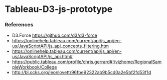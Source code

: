 # Tableau-D3-js-prototype

### References 
* D3.Force https://github.com/d3/d3-force
* https://onlinehelp.tableau.com/current/api/js_api/en-us/JavaScriptAPI/js_api_concepts_filtering.htm
* https://onlinehelp.tableau.com/current/api/js_api/en-us/JavaScriptAPI/js_api.htm#
* https://public.tableau.com/profile/chris.gerrard#!/vizhome/RegionalSampleWorkbook/College
* http://bl.ocks.org/leonlovett/96fbe92322ab9b5cd0a2e5bf2fd53f1d
